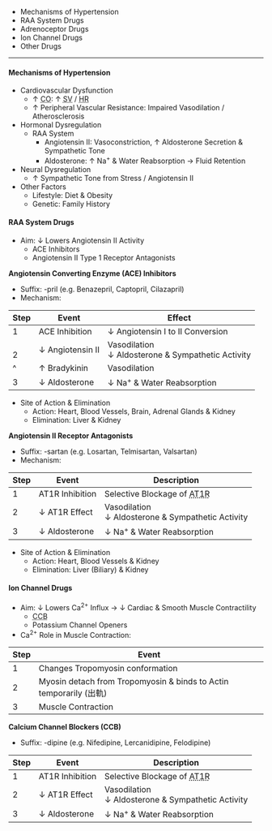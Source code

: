 - Mechanisms of Hypertension
- RAA System Drugs
- Adrenoceptor Drugs
- Ion Channel Drugs
- Other Drugs

---
#### **Mechanisms of Hypertension**
- Cardiovascular Dysfunction
	- ↑ <abbr Title="Cardiac Output">CO</abbr>: ↑ <abbr Title="Stroke Volume">SV</abbr> / <abbr Title="Heart Rate">HR</abbr>
	- ↑ Peripheral Vascular Resistance: Impaired Vasodilation / Atherosclerosis
- Hormonal Dysregulation
	- RAA System
		- Angiotensin II: Vasoconstriction, ↑ Aldosterone Secretion & Sympathetic Tone
		- Aldosterone: ↑ Na<sup>+</sup> & Water Reabsorption → Fluid Retention
- Neural Dysregulation
	- ↑ Sympathetic Tone from Stress / Angiotensin II
- Other Factors
	- Lifestyle: Diet & Obesity
	- Genetic: Family History


#### **RAA System Drugs**
- Aim: ↓ Lowers Angiotensin II Activity
	- ACE Inhibitors
	- Angiotensin II Type 1 Receptor Antagonists

**Angiotensin Converting Enzyme (ACE) Inhibitors**
- Suffix: -pril (e.g. Benazepril, Captopril, Cilazapril)
- Mechanism:

| Step  | Event            | Effect                                               |
| ----- | ---------------- | ---------------------------------------------------- |
| 1     | ACE Inhibition   | ↓ Angiotensin I to II Conversion                     |
| <br>2 | ↓ Angiotensin II | Vasodilation<br>↓ Aldosterone & Sympathetic Activity |
| ^     | ↑ Bradykinin     | Vasodilation                                         |
| 3     | ↓ Aldosterone    | ↓ Na<sup>+</sup> & Water Reabsorption                |
- Site of Action & Elimination
	- Action: Heart, Blood Vessels, Brain, Adrenal Glands & Kidney
	- Elimination: Liver & Kidney

**Angiotensin II Receptor Antagonists**
- Suffix: -sartan (e.g. Losartan, Telmisartan, Valsartan)
- Mechanism:

| Step | Event           | Description                                                                    |
| ---- | --------------- | ------------------------------------------------------------------------------ |
| 1    | AT1R Inhibition | Selective Blockage of <abbr Title="Angiotensin II Type 1 Receptor">AT1R</abbr> |
| 2    | ↓ AT1R Effect   | Vasodilation <br>↓ Aldosterone & Sympathetic Activity                          |
| 3    | ↓ Aldosterone   | ↓ Na<sup>+</sup> & Water Reabsorption                                          |
- Site of Action & Elimination
	- Action: Heart, Blood Vessels & Kidney
	- Elimination: Liver (Biliary) & Kidney


#### **Ion Channel Drugs**
- Aim: ↓ Lowers Ca<sup>2+</sup> Influx → ↓ Cardiac & Smooth Muscle Contractility
	- <abbr Title="Calcium Channel Blockers">CCB</abbr>
	- Potassium Channel Openers
- Ca<sup>2+</sup> Role in Muscle Contraction:

| Step | Event                                                            |
| ---- | ---------------------------------------------------------------- |
| 1    | Changes Tropomyosin conformation                                 |
| 2    | Myosin detach from Tropomyosin & binds to Actin temporarily (出軌) |
| 3    | Muscle Contraction                                               |

**Calcium Channel Blockers (CCB)**
- Suffix: -dipine (e.g. Nifedipine, Lercanidipine, Felodipine)

| Step | Event           | Description                                                                    |
| ---- | --------------- | ------------------------------------------------------------------------------ |
| 1    | AT1R Inhibition | Selective Blockage of <abbr Title="Angiotensin II Type 1 Receptor">AT1R</abbr> |
| 2    | ↓ AT1R Effect   | Vasodilation <br>↓ Aldosterone & Sympathetic Activity                          |
| 3    | ↓ Aldosterone   | ↓ Na<sup>+</sup> & Water Reabsorption                                          |
